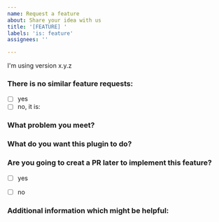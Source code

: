 ```yaml
---
name: Request a feature
about: Share your idea with us
title: '[FEATURE] '
labels: 'is: feature'
assignees: ''

---
```


I'm using version x.y.z

### There is no similar feature requests:

+ [ ] yes
+ [ ] no, it is: 

### What problem you meet?



### What do you want this plugin to do?



### Are you going to creat a PR later to implement this feature?

+ [ ] yes
+ [ ] no
   

### Additional information which might be helpful:


